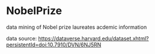 # NobelPrize
data mining of Nobel prize laureates acdemic information

data source: https://dataverse.harvard.edu/dataset.xhtml?persistentId=doi:10.7910/DVN/6NJ5RN
